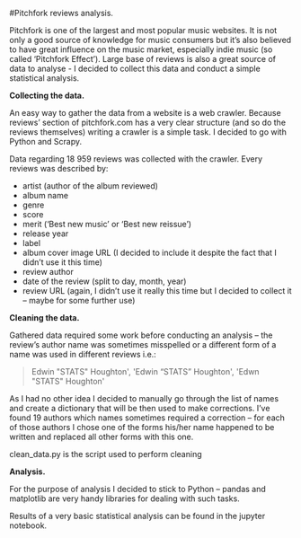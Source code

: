 #Pitchfork reviews analysis.

Pitchfork is one of the largest and most popular music websites. It is not only a good source of knowledge for music consumers but it’s also believed to have great influence on the music market, especially indie music (so called ‘Pitchfork Effect’).  Large base of reviews is also a great source of data to analyse -  I decided to collect this data and conduct a simple statistical analysis. 

**Collecting the data.** 

An easy way to gather the data from a website is a web crawler. Because reviews’ section of pitchfork.com has a very clear structure (and so do the reviews themselves) writing a crawler is a simple task. I decided to go with Python and Scrapy. 

Data regarding 18 959 reviews was collected with the crawler. Every reviews was described by:

-	artist (author of the album reviewed)
-	album name
-	genre
-	score
-	merit (‘Best new music’ or ‘Best new reissue’)
-	release year
-	label
-	album cover image URL (I decided to include it despite the fact that I didn’t use it this time)
-	review author 
-	date of the review (split to day, month, year)
-	review URL (again, I didn’t use it really this time but I decided to collect it – maybe for some further use)

**Cleaning the data.**

Gathered data required some work before conducting an analysis – the review’s author name was sometimes misspelled or a different form of a name was used in different reviews i.e.: 

> Edwin "STATS" Houghton', 'Edwin “STATS” Houghton', 'Edwn "STATS" Houghton'

As I had no other idea I decided to manually go through the list of names and create a dictionary that will be then used to make corrections. I’ve found 19 authors which names sometimes required a correction – for each of those authors I chose one of the forms his/her name happened to be written and replaced all other forms with this one. 

clean_data.py is the script used to perform cleaning

**Analysis.** 

For the purpose of analysis I decided to stick to Python – pandas and matplotlib are very handy libraries for dealing with such tasks.  

Results of a very basic statistical analysis can be found in the jupyter notebook.
